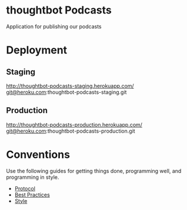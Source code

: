 thoughtbot Podcasts
============================

Application for publishing our podcasts


Deployment
============================

Staging
-------

http://thoughtbot-podcasts-staging.herokuapp.com/
git@heroku.com:thoughtbot-podcasts-staging.git

Production
----------
http://thoughtbot-podcasts-production.herokuapp.com/
git@heroku.com:thoughtbot-podcasts-production.git


Conventions
============================

Use the following guides for getting things done, programming well, and
programming in style.

* [Protocol](http://github.com/thoughtbot/guides/blob/master/protocol)
* [Best Practices](http://github.com/thoughtbot/guides/blob/master/best-practices)
* [Style](http://github.com/thoughtbot/guides/blob/master/style)
